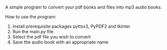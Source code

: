 A simple program to convert your pdf books and files into mp3 audio books.

How to use the program:

1) Install prerequisite packages pyttsx3, PyPDF2 and tkinter
2) Run the main.py file
3) Select the pdf file you wish to convert
4) Save the audio book with an appropriate name